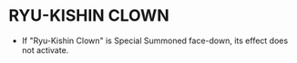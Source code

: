 
# RYU-KISHIN CLOWN

*   If "Ryu-Kishin Clown" is Special Summoned face-down, its effect does not activate.


